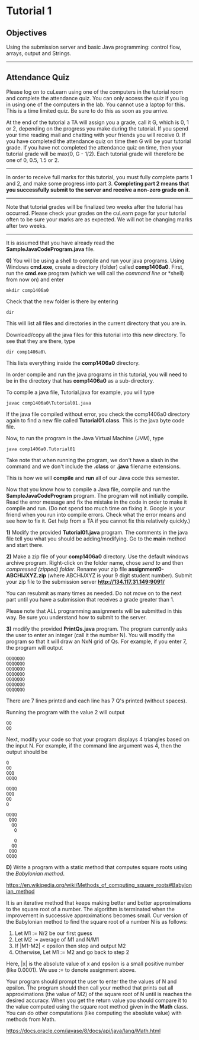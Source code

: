 # Tutorial 1


## Objectives  
Using the submission server and basic Java programming: control flow, arrays, output and Strings.    

---   
   

## Attendance Quiz

Please log on to cuLearn using one of the computers in the tutorial room and complete the attendance quiz. You can only access the quiz if you log in using one of the computers in the lab. You cannot use a laptop for this. This is a time limited quiz. Be sure to do this as soon as you arrive.

At the end of the tutorial a TA will assign you a grade, call it G, which is 0, 1 or 2, depending on the progress you make during the tutorial. If you spend your time reading mail and chatting with your friends you will receive 0. If you have completed the attendance quiz on time then G will be your tutorial grade. If you have not completed the attendance quiz on time, then your tutorial grade will be max(0, G - 1/2). Each tutorial grade will therefore be one of 0, 0.5, 1.5 or 2.

---
In order to receive full marks for this tutorial, you must fully complete parts 1 and 2, and make some progress into part 3. **Completing part 2 means that you successfully submit to the server and receive a non-zero grade on it**.

---

Note that tutorial grades will be finalized two weeks after the tutorial has occurred. Please check your grades on the cuLearn page for your tutorial often to be sure your marks are as expected. We will not be changing marks after two weeks.

---

It is assumed that you have already read the **SampleJavaCodeProgram.java** file.
	 
__0)__ You will be using a shell to compile and run your java programs. 
Using Windows **cmd.exe**, create a directory (folder) called **comp1406a0**. First, run the **cmd.exe** program (which we will call the *command line* or *shell) from now on) and enter 

```mkdir comp1406a0```

Check that the new folder is there by entering 

```dir```

This will list all files and directories in the current directory that you are in.

Download/copy all the java files for this tutorial into this new directory. To see that they are there, type

```dir comp1406a0\```

This lists everything inside the **comp1406a0** directory. 

In order compile and run the java programs in this tutorial, you will need to be in the directory that has **comp1406a0** as a sub-directory. 

To compile a java file, Tutorial.java for example, you will type

```javac comp1406a0\Tutorial01.java```
 
If the java file compiled without error, you check the comp1406a0 directory again to find a new file called **Tutorial01.class**. This is the java byte code file. 

Now, to run the program in the Java Virtual Machine (JVM), type

```java comp1406a0.Tutorial01```

Take note that when running the program, we don't have a slash in the command and we don't include the **.class** or **.java** filename extensions. 

This is how we will **compile** and **run** all of our Java code this semester.

Now that you know how to compile a Java file, compile and run the **SampleJavaCodeProgram** program. The program will not initially compile. Read the error message and fix the mistake in the code in order to make it compile and run. (Do not spend too much time on fixing it. Google is your friend when you run into compile errors. Check what the error means and see how to fix it. Get help from a TA if you cannot fix this relatively quickly.)


__1)__ Modify the provided **Tutorial01.java** program. The comments in the java file tell you what you should be adding/modifying. Go to the __main__ method and start there.

__2)__ Make a zip file of your **comp1406a0** directory. Use the default windows archive program. Right-click on the folder name, chose *send to* and then *compressed (zipped) folder*. Rename your zip file **assignment0-ABCHIJXYZ.zip** (where ABCHIJXYZ is your 9 digit student number). Submit your zip file to the submission server **http://134.117.31.149:9091/**   

You can resubmit as many times as needed. Do not move on to the next part until you have a submission that receives a grade greater than 1.

Please note that ALL programming assignments will be submitted in this way. Be sure you understand how to submit to the server.

__3)__ modify the provided **PrintQs.java** program. The program currently asks the user to enter an integer (call it the number N).  You will modify the program so that it will draw an NxN grid of Qs. For example, if you enter 7, the program will output 

```
QQQQQQQ
QQQQQQQ
QQQQQQQ
QQQQQQQ
QQQQQQQ
QQQQQQQ
QQQQQQQ
```

There are 7 lines printed and each line has 7 Q's printed (without spaces).

Running the program with the value 2 will output

```
QQ
QQ
```

Next, modify your code so that your program displays 4 triangles based on the input N. For example, if the command line argument was 4, then the output should be
```
Q
QQ
QQQ
QQQQ

QQQQ
QQQ
QQ
Q

QQQQ
 QQQ
  QQ
   Q

   Q
  QQ
 QQQ
QQQQ
```




__D)__ Write a program with a static method that computes square roots using the _Babylonian method_.

https://en.wikipedia.org/wiki/Methods_of_computing_square_roots#Babylonian_method

It is an iterative method that keeps making better and better approximations to the square root of a number. The
algorithm is terminated when the improvement in successive approximations becomes small.
Our version of the Babylonian method to find the square root of a number N is as follows:
1. Let M1 := N/2 be our first guess
2. Let M2 := average of M1 and N/M1
3. If |M1-M2| < epsilon then stop and output M2
4. Otherwise, Let M1 := M2 and go back to step 2

Here, |x| is the absolute value of x and epsilon is a small positive number (like 0.0001). We use := to denote
assignment above.

Your program should prompt the user to enter the the values of N and epsilon. The program should then call your method that prints out all approximations (the value of M2) of the square root of N until is reaches the desired accuracy. When you get the return value you should compare it to the value computed using the square root method given in the **Math** class. You can do other computations (like computing the absolute value) with methods from Math. 

https://docs.oracle.com/javase/8/docs/api/java/lang/Math.html

